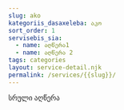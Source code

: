 ```yaml
---
slug: ako
kategoriis_dasaxeleba: აკო
sort_order: 1
servisebis_sia:
  - name: აღწერა1
  - name: აღწერა 2
tags: categories
layout: service-detail.njk
permalink: /services/{{slug}}/
---
```

სრული აღწერა
